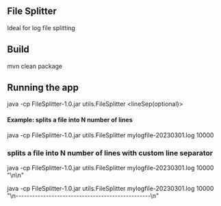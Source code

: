 ## File Splitter

Ideal for log file splitting

## Build

mvn clean package

## Running the app

java -cp FileSplitter-1.0.jar utils.FileSplitter <filename> <numLines> <lineSep(optional)>

#### Example: splits a file into N number of lines  

java -cp FileSplitter-1.0.jar utils.FileSplitter mylogfile-20230301.log 10000

### splits a file into N number of lines with custom line separator

java -cp FileSplitter-1.0.jar utils.FileSplitter mylogfile-20230301.log 10000 "\n\n"

java -cp FileSplitter-1.0.jar utils.FileSplitter mylogfile-20230301.log 10000 "\n-------------------------------------------------\n"

